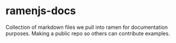 # ramenjs-docs
Collection of markdown files we pull into ramen for documentation purposes. Making a public repo so others can contribute examples.
